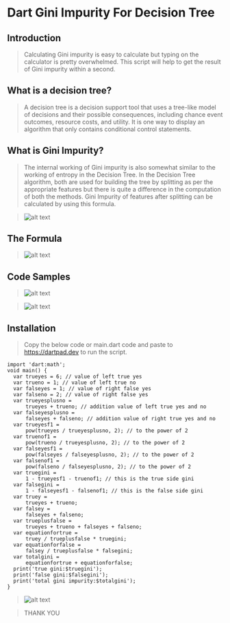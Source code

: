 # Dart Gini Impurity For Decision Tree

## Introduction

> Calculating Gini impurity is easy to calculate but typing on the calculator is pretty overwhelmed. This script will help to get the result of Gini impurity within a second.

## What is a decision tree?
> A decision tree is a decision support tool that uses a tree-like model of decisions and their possible consequences, including chance event outcomes, resource costs, and utility. It is one way to display an algorithm that only contains conditional control statements. 

## What is Gini Impurity?
>The internal working of Gini impurity is also somewhat similar to the working of entropy in the Decision Tree. In the Decision Tree algorithm, both are used for building the tree by splitting as per the appropriate features but there is quite a difference in the computation of both the methods. Gini Impurity of features after splitting can be calculated by using this formula.

>![alt text](https://media.geeksforgeeks.org/wp-content/uploads/20200620175232/Screenshot-2020-06-20-at-5.51.42-PM.png)

## The Formula
>![alt text](https://image.prntscr.com/image/EzRLeN6FQfGqaaAUCuUscg.png)

## Code Samples

> ![alt text](https://cdn.discordapp.com/attachments/713819130930790531/844981993006563408/unknown.png)

> ![alt text](https://cdn.discordapp.com/attachments/713819130930790531/844982226118246400/unknown.png)

## Installation

> Copy the below code or main.dart code and paste to https://dartpad.dev to run the script.

```
import 'dart:math';
void main() {
  var trueyes = 6; // value of left true yes
  var trueno = 1; // value of left true no
  var falseyes = 1; // value of right false yes
  var falseno = 2; // value of right false yes
  var trueyesplusno =
      trueyes + trueno; // addition value of left true yes and no
  var falseyesplusno =
      falseyes + falseno; // addition value of right true yes and no
  var trueyesf1 = 
      pow(trueyes / trueyesplusno, 2); // to the power of 2
  var truenof1 = 
      pow(trueno / trueyesplusno, 2); // to the power of 2
  var falseyesf1 = 
      pow(falseyes / falseyesplusno, 2); // to the power of 2
  var falsenof1 = 
      pow(falseno / falseyesplusno, 2); // to the power of 2
  var truegini = 
      1 - trueyesf1 - truenof1; // this is the true side gini
  var falsegini = 
      1 - falseyesf1 - falsenof1; // this is the false side gini
  var truey = 
      trueyes + trueno;
  var falsey = 
      falseyes + falseno;
  var trueplusfalse = 
      trueyes + trueno + falseyes + falseno;
  var equationfortrue = 
      truey / trueplusfalse * truegini;
  var equationforfalse = 
      falsey / trueplusfalse * falsegini;
  var totalgini =  
      equationfortrue + equationforfalse;
  print('true gini:$truegini');
  print('false gini:$falsegini');
  print('total gini impurity:$totalgini');
}
```

>![alt text](https://cdn.discordapp.com/attachments/713819130930790531/844982775639310342/unknown.png)

> THANK YOU 
